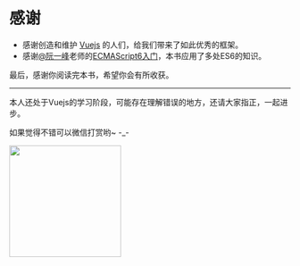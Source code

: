 # 感谢

- 感谢创造和维护 [Vuejs](https://cn.vuejs.org/) 的人们，给我们带来了如此优秀的框架。
- 感谢[@阮一峰](http://www.ruanyifeng.com/home.html)老师的[ECMAScript6入门](http://es6.ruanyifeng.com/)，本书应用了多处ES6的知识。

最后，感谢你阅读完本书，希望你会有所收获。

----

本人还处于Vuejs的学习阶段，可能存在理解错误的地方，还请大家指正，一起进步。

如果觉得不错可以微信打赏哟~ -_-

<image src="./_images/wechat.jpg" width="200px" height="200px"/>